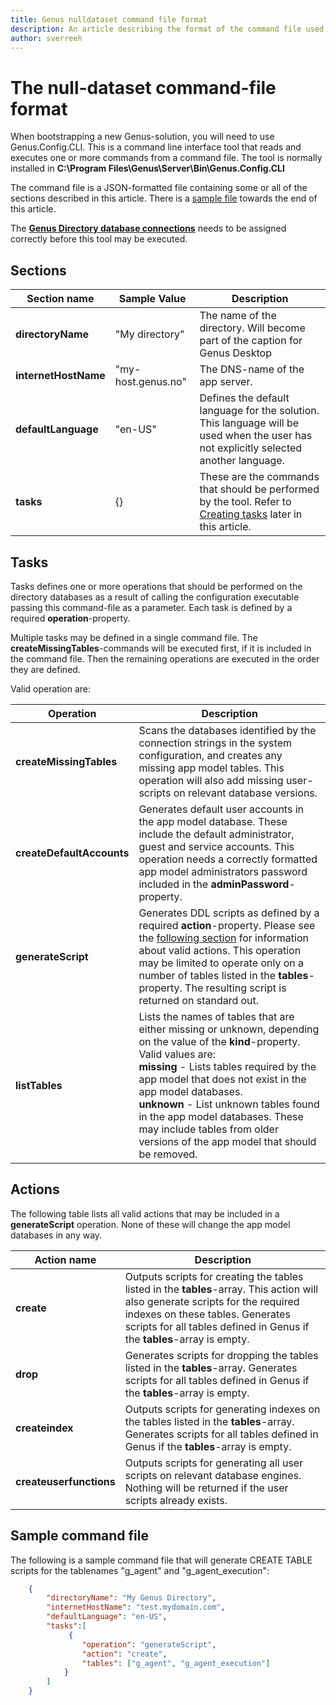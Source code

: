 ```yaml
---
title: Genus nulldataset command file format
description: An article describing the format of the command file used for bootstrapping an empty app model for use in Genus
author: sverreeh
---
```


# The null-dataset command-file format

When bootstrapping a new Genus-solution, you will need to use Genus.Config.CLI. This is a command line interface tool that reads and executes one or more commands from a command file. The tool is normally installed in **C:\Program Files\Genus\Server\Bin\Genus.Config.CLI**

The command file is a JSON-formatted file containing some or all of the sections described in this article. There is a [sample file](#sample-command-file) towards the end of this article.

The [**Genus Directory database connections**](preparing-appmodel-settings.md) needs to be assigned correctly before this tool may be executed. 

## Sections

| Section name  |   Sample Value   |   Description |
|---------------|------------------|---------------|
|   **directoryName**   |   "My directory"         |   The name of the directory. Will become part of the caption for Genus Desktop |
|   **internetHostName**|   "my-host.genus.no"     | The DNS-name of the app server. |
|   **defaultLanguage** |   "en-US"                | Defines the default language for the solution. This language will be used when the user has not explicitly selected another language. |
|   **tasks**           |   {}                     |   These are the commands that should be performed by the tool. Refer to [Creating tasks](#tasks) later in this article. |

## Tasks

Tasks defines one or more operations that should be performed on the directory databases as a result of calling the configuration executable passing this command-file as a parameter. Each task is defined by a required **operation**-property. 

Multiple tasks may be defined in a single command file. The **createMissingTables**-commands will be executed first, if it is included in the command file. Then the remaining operations are executed in the order they are defined.

Valid operation are:

|   Operation   |   Description
|---|---
|   **createMissingTables**    |    Scans the databases identified by the connection strings in the system configuration, and creates any missing app model tables. This operation will also add missing user-scripts on relevant database versions. 
|   **createDefaultAccounts**    |  Generates default user accounts in the app model database. These include the default administrator, guest and service accounts. This operation needs a correctly formatted app model administrators password included in the **adminPassword**-property.
|   **generateScript**    | Generates DDL scripts as defined by a required **action**-property. Please see the [following section](#actions) for information about valid actions. This operation may be limited to operate only on a number of tables listed in the **tables**-property. The resulting script is returned on standard out.
|   **listTables**    | Lists the names of tables that are either missing or unknown, depending on the value of the **kind**-property. Valid values are:<br/>  **missing** - Lists tables required by the app model that does not exist in the app model databases.<br/>  **unknown** - List unknown tables found in the app model databases. These may include tables from older versions of the app model that should be removed.  

## Actions

The following table lists all valid actions that may be included in a **generateScript** operation. None of these will change the app model databases in any way.

|   Action name    |   Description 
|-----------|---------------
|   **create**  |   Outputs scripts for creating the tables listed in the **tables**-array. This action will also generate scripts for the required indexes on these tables. Generates scripts for all tables defined in Genus if the **tables**-array is empty.
|   **drop**    |   Generates scripts for dropping the tables listed in the **tables**-array. Generates scripts for all tables defined in Genus if the **tables**-array is empty.
|   **createindex** |   Outputs scripts for generating indexes on the tables listed in the **tables**-array. Generates scripts for all tables defined in Genus if the **tables**-array is empty.
|   **createuserfunctions** |   Outputs scripts for generating all user scripts on relevant database engines. Nothing will be returned if the user scripts already exists.  

## Sample command file

The following is a sample command file that will generate CREATE TABLE scripts for the tablenames "g_agent" and "g_agent_execution":

```json
    {
        "directoryName": "My Genus Directory",
        "internetHostName": "test.mydomain.com",
        "defaultLanguage": "en-US",
        "tasks":[
             {
                "operation": "generateScript",
                "action": "create",
                "tables": ["g_agent", "g_agent_execution"]
            }
        ]
    }
```